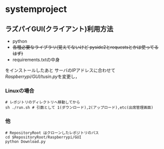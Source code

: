 # systemproject
## ラズパイGUI(クライアント)利用方法
- python
- ~~各種必要なライブラリ(覚えてないけど pyside2とrequestsとかは使ってるはず)~~
- requirements.txtの中身

をインストールしたあと
サーバのIPアドレスに合わせて*Raspberrypi/GUI/tusin.py*を変更し，
### Linuxの場合
```shell
# レポジトリのディレクトリへ移動してから
sh ./run.sh # 引数として 1(ダウンロード),2(アップロード),etc(出席管理画面)
```

### 他
```shell
# RepositoryRoot はクローンしたレポジトリのパス
cd $RepositoryRoot/Raspberrypi/GUI
python Download.py
```

